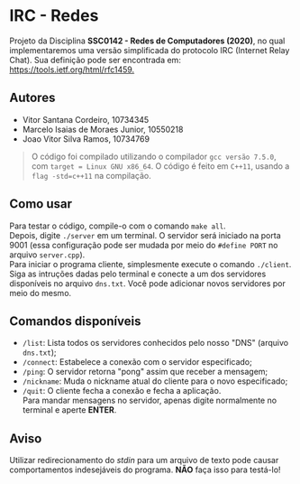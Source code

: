 # IRC - Redes

Projeto da Disciplina **SSC0142 - Redes de Computadores (2020)**, no qual implementaremos uma versão simplificada do protocolo IRC (Internet Relay Chat). Sua definição pode ser encontrada em: <https://tools.ietf.org/html/rfc1459.>

## Autores

-   Vitor Santana Cordeiro, 10734345
-   Marcelo Isaias de Moraes Junior, 10550218
-   Joao Vitor Silva Ramos, 10734769

> O código foi compilado utilizando o compilador `gcc versão 7.5.0`, com `target = Linux GNU x86_64`. O código é feito em `C++11`, usando a `flag -std=c++11` na compilação.

## Como usar

Para testar o código, compile-o com o comando `make all`.<br/>
Depois, digite `./server` em um terminal. O servidor será iniciado na porta 9001 (essa configuração pode ser mudada por meio do `#define PORT` no arquivo `server.cpp`).<br/>
Para iniciar o programa cliente, simplesmente execute o comando `./client`. Siga as intruções dadas pelo terminal e conecte a um dos servidores disponíveis no arquivo `dns.txt`. Você pode adicionar novos servidores por meio do mesmo.<br/>

## Comandos disponíveis

-   `/list`: Lista todos os servidores conhecidos pelo nosso "DNS" (arquivo `dns.txt`);
-   `/connect`: Estabelece a conexão com o servidor especificado;
-   `/ping`: O servidor retorna "pong" assim que receber a mensagem;
-   `/nickname`: Muda o nickname atual do cliente para o novo especificado;
-   `/quit`: O cliente fecha a conexão e fecha a aplicação.<br/>
    Para mandar mensagens no servidor, apenas digite normalmente no terminal e aperte **ENTER**.

## Aviso

Utilizar redirecionamento do _stdin_ para um arquivo de texto pode causar comportamentos indesejáveis do programa. **NÃO** faça isso para testá-lo!
